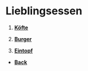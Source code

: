 # Lieblingsessen

1. **[Köfte](Köfte.md)**

2. **[Burger](burger.md)**

3. **[Eintopf](eintopf.md)**

- **[Back](../inhalt.md)**
 
